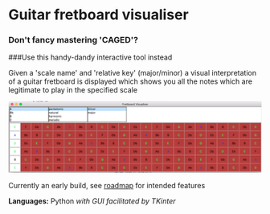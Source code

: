# Guitar fretboard visualiser

### Don't fancy mastering 'CAGED'? 
###Use this handy-dandy interactive tool instead

Given a 'scale name' and 'relative key' (major/minor) a visual interpretation of a guitar fretboard is displayed which shows you all the notes which are legitimate to play in the specified scale

![demo image](/images/visualiser_demo.png)

Currently an early build, see [roadmap](https://github.com/ScottA38/guitar_visualiser/blob/master/roadmap.md) for intended features

**Languages:** Python *with GUI facilitated by TKinter*

